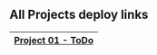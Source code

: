 ## All Projects deploy links

| [Project 01 - ToDo](https://todolist-roan-sigma.vercel.app/) |
| --- |